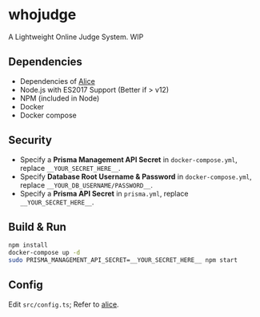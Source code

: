 # whojudge
A Lightweight Online Judge System. WIP

## Dependencies
- Dependencies of [Alice](https://github.com/sfls/alice)
- Node.js with ES2017 Support (Better if > v12)
- NPM (included in Node)
- Docker
- Docker compose

## Security
- Specify a **Prisma Management API Secret** in `docker-compose.yml`, replace `__YOUR_SECRET_HERE__`.
- Specify **Database Root Username & Password** in `docker-compose.yml`, replace `__YOUR_DB_USERNAME/PASSWORD__`.
- Specify a **Prisma API Secret** in `prisma.yml`, replace `__YOUR_SECRET_HERE__`.

## Build & Run
```sh
npm install
docker-compose up -d
sudo PRISMA_MANAGEMENT_API_SECRET=__YOUR_SECRET_HERE__ npm start
```

## Config
Edit `src/config.ts`; Refer to [alice](https://github.com/sfls/alice).
